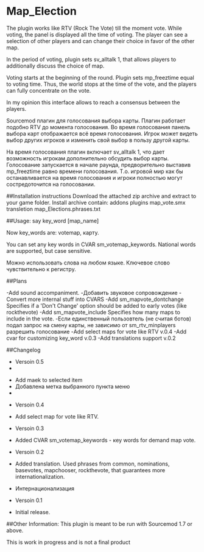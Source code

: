 # Map_Election

The plugin works like RTV (Rock The Vote) till the moment vote. While voting, the panel is displayed all the time of voting. The player can see a selection of other players and can change their choice in favor of the other map.

In the period of voting, plugin sets sv_alltalk 1, that allows players to additionally discuss the choice of map.

Voting starts at the beginning of the round. 
Plugin sets mp_freeztime equal to voting time. Thus, the world stops at the time of the vote, and the players can fully concentrate on the vote.

In my opinion this interface allows to reach a consensus between the players.

Sourcemod плагин для голосования выбора карты.
Плагин работает подобно RTV до момента голосования.
Во время голосования панель выбора карт отображается всё время голосования.
Игрок может видеть выбор других игроков и изменить свой выбор в пользу другой карты.

На время голосования плагин включает sv_alltalk 1, что дает возможность игрокам дополнительно обсудить выбор карты.
Голосование запускается в начале раунда, предворительно выставив  mp_freeztime  равно времени голосования.
Т.о. игровой мир как бы останавливается на время голосования и игроки полностью могут состредоточится на голосовании.

##Installation instructions
Download the attached zip archive and extract to your game folder.
Install archive contain:
addons
  plugins
    map_vote.smx
  transletion
    map_Elections.phrases.txt 

##Usage:
say key_word [map_name]

Now key_words are: votemap, карту.

You can set any key words in CVAR sm_votemap_keywords.
National words are supported, but case sensitive.

Можно использовать слова на любом языке. Ключевое слово чувствительно к регистру.

##Plans

-Add sound accompaniment.
-Добавить звуковое сопровождение 
-Convert more internal stuff into CVARS
-Add sm_mapvote_dontchange Specifies if a 'Don't Change' option should be added to early votes (like rockthevote)
-Add sm_mapvote_include Specifies how many maps to include in the vote.
-Если единственный пользовтель (не считая ботов) подал запрос на смену карты, не зависимо от sm_rtv_minplayers разрешить голосование
-Add select maps for vote like RTV v.0.4
-Add cvar for customizing key_word v.0.3
-Add translations support v.0.2


##Changelog
* Versoin 0.5
* 
- Add maek to selected item
- Добавлена метка выбранного пункта меню
- 
* Versoin 0.4
- Add select map for vote like RTV.
* Versoin 0.3
- Added CVAR sm_votemap_keywords - кey words for demand map vote.
* Versoin 0.2

- Added translation. Used phrases from common, nominations, basevotes, mapchooser, rockthevote,
that guarantees more internationalization.

- Интернационализация

* Versoin 0.1 
- Initial release.
 
 




##Other Information:
This plugin is meant to be run with Sourcemod 1.7 or above.

This is work in progress and is not a final product
